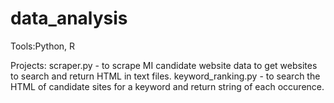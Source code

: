 # data_analysis
Tools:Python, R

Projects:
scraper.py - to scrape MI candidate website data to get websites to search and return HTML in text files.
keyword_ranking.py - to search the HTML of candidate sites for a keyword and return string of each occurence.
